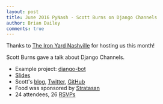 ```yaml
---
layout: post
title: June 2016 PyNash - Scott Burns on Django Channels
author: Brian Dailey
comments: true
---
```


Thanks to [The Iron Yard Nashville](https://www.theironyard.com/locations/nashville.html) for hosting us this month!

Scott Burns gave a talk about Django Channels.

* Example project: [django-bot](https://github.com/djangobot/djangobot-example)
* [Slides](https://speakerdeck.com/sburns/an-introduction-to-channels)
* Scott's [blog](http://sburns.org/),  [Twitter](http://twitter.com/scottsburns), [GitHub](http://github.com/sburns)
* Food was sponsored by [Stratasan](http://stratasan.com)
* 24 attendees, 26 [RSVPs](http://www.meetup.com/PyNash/events/231773313/)

